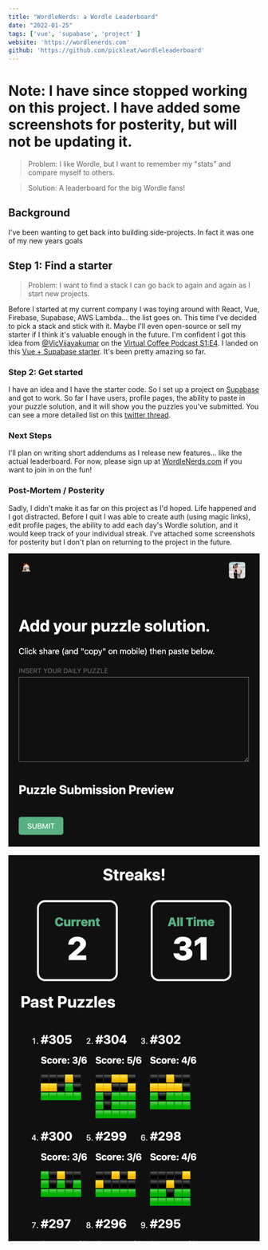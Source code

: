 ```yaml
---
title: "WordleNerds: a Wordle Leaderboard"
date: "2022-01-25"
tags: ['vue', 'supabase', 'project' ]
website: 'https://wordlenerds.com'
github: 'https://github.com/pickleat/wordleleaderboard'
---
```


# Note: I have since stopped working on this project. I have added some screenshots for posterity, but will not be updating it. 

> Problem: I like Wordle, but I want to remember my "stats" and compare myself to others.

> Solution: A leaderboard for the big Wordle fans!

## Background

I've been wanting to get back into building side-projects. In fact it was one of my <Link to="/">new years goals</Link>

## Step 1: Find a starter

> Problem: I want to find a stack I can go back to again and again as I start new projects.

Before I started at my current company I was toying around with React, Vue, Firebase, Supabase, AWS Lambda... the list goes on. This time I've decided to pick a stack and stick with it. Maybe I'll even open-source or sell my starter if I think it's valuable enough in the future. I'm confident I got this idea from [@VicVijayakumar](https://twitter.com/VicVijayakumar) on the [Virtual Coffee Podcast S1:E4](https://virtualcoffee.io/podcast/0104-vic-vijayakumar/). I landed on this [Vue + Supabase starter](https://github.com/zernonia/supabase-vue-3). It's been pretty amazing so far. 

### Step 2: Get started

I have an idea and I have the starter code. So I set up a project on [Supabase](https://supabase.io) and got to work. So far I have users, profile pages, the ability to paste in your puzzle solution, and it will show you the puzzles you've submitted. You can see a more detailed list on this [twitter thread](https://twitter.com/pickleat/status/1483884580390281225?s=20).


### Next Steps

I'll plan on writing short addendums as I release new features... like the actual leaderboard. For now, please sign up at [WordleNerds.com](https://wordlenerds.com) if you want to join in on the fun!

### Post-Mortem / Posterity

Sadly, I didn't make it as far on this project as I'd hoped. Life happened and I got distracted. Before I quit I was able to create auth (using magic links), edit profile pages, the ability to add each day's Wordle solution, and it would keep track of your individual streak. I've attached some screenshots for posterity but I don't plan on returning to the project in the future. 


![Screenshot of an empty textarea showing where a user would add their Wordle solution](https://raw.githubusercontent.com/pickleat/dev.to/master/Wordle-Leaderboard-Add-Puzzle.png)

![Screenshot of a user's current and best streak, and a list of their previous Wordle solutions](https://raw.githubusercontent.com/pickleat/dev.to/master/Wordle-Leaderboard-Streak.png)


